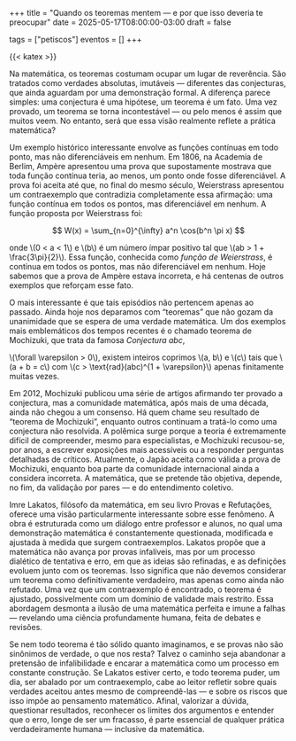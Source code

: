 +++
title = "Quando os teoremas mentem — e por que isso deveria te preocupar"
date = 2025-05-17T08:00:00-03:00
draft = false

tags = ["petiscos"]
eventos = []
+++

{{< katex >}}

Na matemática, os teoremas costumam ocupar um lugar de reverência. São tratados como verdades absolutas, imutáveis — diferentes das conjecturas, que ainda aguardam por uma demonstração formal. A diferença parece simples: uma conjectura é uma hipótese, um teorema é um fato. Uma vez provado, um teorema se torna incontestável — ou pelo menos é assim que muitos veem. No entanto, será que essa visão realmente reflete a prática matemática?

Um exemplo histórico interessante envolve as funções contínuas em todo ponto, mas não diferenciáveis em nenhum. Em 1806, na Academia de Berlim, Ampère apresentou uma prova que supostamente mostrava que toda função contínua teria, ao menos, um ponto onde fosse diferenciável. A prova foi aceita até que, no final do mesmo século, Weierstrass apresentou um contraexemplo que contradizia completamente essa afirmação: uma função contínua em todos os pontos, mas diferenciável em nenhum. A função proposta por Weierstrass foi:

$$
W(x) = \sum_{n=0}^{\infty} a^n \cos(b^n \pi x)
$$

onde \\(0 < a < 1\\) e \\(b\\) é um número ímpar positivo tal que \\(ab > 1 + \frac{3\pi}{2}\\). Essa função, conhecida como _função de Weierstrass_, é contínua em todos os pontos, mas não diferenciável em nenhum. Hoje sabemos que a prova de Ampère estava incorreta, e há centenas de outros exemplos que reforçam esse fato.


O mais interessante é que tais episódios não pertencem apenas ao passado. Ainda hoje nos deparamos com “teoremas” que não gozam da unanimidade que se espera de uma verdade matemática. Um dos exemplos mais emblemáticos dos tempos recentes é o chamado teorema de Mochizuki, que trata da famosa _Conjectura abc_,


\\(\forall \varepsilon > 0\\), existem inteiros coprimos \\(a, b\\) e \\(c\\) tais que \\(a + b = c\\) com \\(c > \text{rad}(abc)^{1 + \varepsilon}\\) apenas finitamente muitas vezes.

Em 2012, Mochizuki publicou uma série de artigos afirmando ter provado a conjectura, mas a comunidade matemática, após mais de uma década, ainda não chegou a um consenso. Há quem chame seu resultado de “teorema de Mochizuki”, enquanto outros continuam a tratá-lo como uma conjectura não resolvida. A polêmica surge porque a teoria é extremamente difícil de compreender, mesmo para especialistas, e Mochizuki recusou-se, por anos, a escrever exposições mais acessíveis ou a responder perguntas detalhadas de críticos. Atualmente, o Japão aceita como válida a prova de Mochizuki, enquanto boa parte da comunidade internacional ainda a considera incorreta. A matemática, que se pretende tão objetiva, depende, no fim, da validação por pares — e do entendimento coletivo.

Imre Lakatos, filósofo da matemática, em seu livro Provas e Refutações, oferece uma visão particularmente interessante sobre esse fenômeno. A obra é estruturada como um diálogo entre professor e alunos, no qual uma demonstração matemática é constantemente questionada, modificada e ajustada à medida que surgem contraexemplos. Lakatos propõe que a matemática não avança por provas infalíveis, mas por um processo dialético de tentativa e erro, em que as ideias são refinadas, e as definições evoluem junto com os teoremas. Isso significa que não devemos considerar um teorema como definitivamente verdadeiro, mas apenas como ainda não refutado. Uma vez que um contraexemplo é encontrado, o teorema é ajustado, possivelmente com um domínio de validade mais restrito. Essa abordagem desmonta a ilusão de uma matemática perfeita e imune a falhas — revelando uma ciência profundamente humana, feita de debates e revisões.

Se nem todo teorema é tão sólido quanto imaginamos, e se provas não são sinônimos de verdade, o que nos resta? Talvez o caminho seja abandonar a pretensão de infalibilidade e encarar a matemática como um processo em constante construção. Se Lakatos estiver certo, e todo teorema puder, um dia, ser abalado por um contraexemplo, cabe ao leitor refletir sobre quais verdades aceitou antes mesmo de compreendê-las — e sobre os riscos que isso impõe ao pensamento matemático. Afinal, valorizar a dúvida, questionar resultados, reconhecer os limites dos argumentos e entender que o erro, longe de ser um fracasso, é parte essencial de qualquer prática verdadeiramente humana — inclusive da matemática.